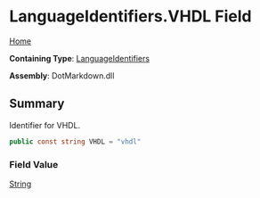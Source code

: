 # LanguageIdentifiers\.VHDL Field

[Home](../../../README.md)

**Containing Type**: [LanguageIdentifiers](../README.md)

**Assembly**: DotMarkdown\.dll

## Summary

Identifier for VHDL\.

```csharp
public const string VHDL = "vhdl"
```

### Field Value

[String](https://docs.microsoft.com/en-us/dotnet/api/system.string)

